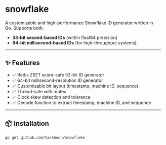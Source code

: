 # snowflake

A customizable and high-performance Snowflake ID generator written in Go. Supports both:

- **53-bit second-based IDs** (within float64 precision)
- **64-bit millisecond-based IDs** (for high-throughput systems)

---

## ✨ Features

- ✅ Redis ZSET score-safe 53-bit ID generator
- ✅ 64-bit millisecond-resolution ID generator
- ✅ Customizable bit layout (timestamp, machine ID, sequence)
- ✅ Thread-safe with mutex
- ✅ Clock skew detection and tolerance
- ✅ Decode function to extract timestamp, machine ID, and sequence

---

## 📦 Installation

```bash
go get github.com/tackboon/snowflake
